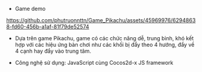 * Game demo

https://github.com/phutruonnttn/Game_Pikachu/assets/45969976/62948638-fd60-456b-a1af-81f79de52574

- Dựa trên game Pikachu, game có các chức năng dễ, trung bình, khó kết hợp với các hiệu ứng bàn chơi như các khối bị đẩy theo 4 hướng, đẩy về 4 cạnh hay đẩy vào trung tâm.

- Công nghệ sử dụng: JavaScript cùng Cocos2d-x JS framework
